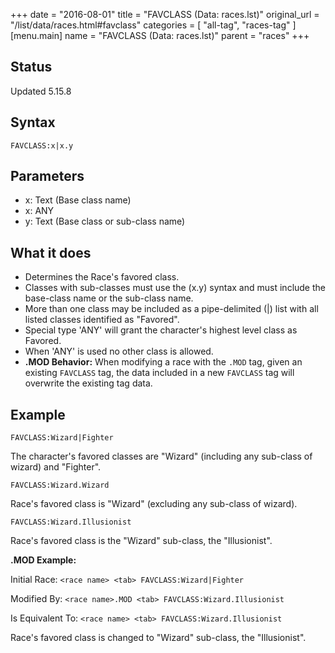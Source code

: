 +++
date = "2016-08-01"
title = "FAVCLASS (Data: races.lst)"
original_url = "/list/data/races.html#favclass"
categories = [ "all-tag", "races-tag" ]
[menu.main]
    name = "FAVCLASS (Data: races.lst)"
    parent = "races"
+++

## Status

Updated 5.15.8

## Syntax

`FAVCLASS:x|x.y`

## Parameters

-   x: Text (Base class name)
-   x: ANY
-   y: Text (Base class or sub-class name)



What it does
------------

-   Determines the Race's favored class.
-   Classes with sub-classes must use the (x.y) syntax and must include
    the base-class name or the sub-class name.
-   More than one class may be included as a pipe-delimited (|) list
    with all listed classes identified as "Favored".
-   Special type 'ANY' will grant the character's highest level class
    as Favored.
-   When 'ANY' is used no other class is allowed.
-   **.MOD Behavior:** When modifying a race with the `.MOD` tag, given
    an existing `FAVCLASS` tag, the data included in a new `FAVCLASS`
    tag will overwrite the existing tag data.

Example
-------

`FAVCLASS:Wizard|Fighter`

The character's favored classes are "Wizard" (including any sub-class of
wizard) and "Fighter".

`FAVCLASS:Wizard.Wizard`

Race's favored class is "Wizard" (excluding any sub-class of wizard).

`FAVCLASS:Wizard.Illusionist`

Race's favored class is the "Wizard" sub-class, the "Illusionist".

**.MOD Example:**

Initial Race: `<race name> <tab> FAVCLASS:Wizard|Fighter`

Modified By: `<race name>.MOD <tab> FAVCLASS:Wizard.Illusionist`

Is Equivalent To: `<race name> <tab> FAVCLASS:Wizard.Illusionist`

Race's favored class is changed to "Wizard" sub-class, the
"Illusionist".

